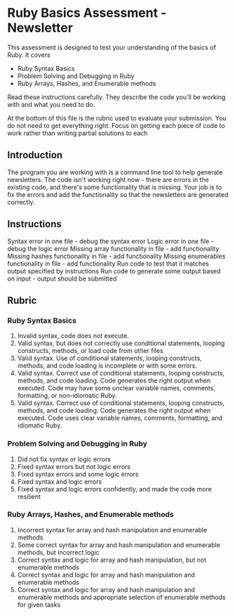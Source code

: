 # Ruby Basics Assessment - Newsletter

This assessment is designed to test your understanding of the basics of Ruby. It covers

- Ruby Syntax Basics
- Problem Solving and Debugging in Ruby
- Ruby Arrays, Hashes, and Enumerable methods

Read these instructions carefully. They describe the code you'll be working with and what you need to do.

At the bottom of this file is the rubric used to evaluate your submission. You do not need to get everything right. Focus on getting each piece of code to work rather than writing partial solutions to each

## Introduction

The program you are working with is a command line tool to help generate newsletters. The code isn't working right now - there are errors in the existing code, and there's some functionality that is missing. Your job is to fix the errors and add the functionality so that the newsletters are generated correctly.

## Instructions

Syntax error in one file - debug the syntax error
Logic error in one file - debug the logic error
Missing array functionality in file - add functionality
Missing hashes functionality in file - add functionality
Missing enumerables functionality in file - add functionality
Run code to test that it matches output specified by instructions
Run code to generate some output based on input - output should be submitted

## Rubric

### Ruby Syntax Basics

1. Invalid syntax, code does not execute.
2. Valid syntax, but does not correctly use conditional statements, looping constructs, methods, or load code from other files
3. Valid syntax. Use of conditional statements, looping constructs, methods, and code loading is incomplete or with some errors.
4. Valid syntax. Correct use of conditional statements, looping constructs, methods, and code loading. Code generates the right output when executed. Code may have some unclear variable names, comments, formatting, or non-idiomatic Ruby.
5. Valid syntax. Correct use of conditional statements, looping constructs, methods, and code loading. Code generates the right output when executed. Code uses clear variable names, comments, formatting, and idiomatic Ruby.

### Problem Solving and Debugging in Ruby

1. Did not fix syntax or logic errors
2. Fixed syntax errors but not logic errors
3. Fixed syntax errors and some logic errors
4. Fixed syntax and logic errors
5. Fixed syntax and logic errors confidently, and made the code more resilient

### Ruby Arrays, Hashes, and Enumerable methods

1. Incorrect syntax for array and hash manipulation and enumerable methods
2. Some correct syntax for array and hash manipulation and enumerable methods, but incorrect logic
3. Correct syntax and logic for array and hash manipulation, but not enumerable methods
4. Correct syntax and logic for array and hash manipulation and enumerable methods
5. Correct syntax and logic for array and hash manipulation and enumerable methods and appropriate selection of enumerable methods for given tasks
